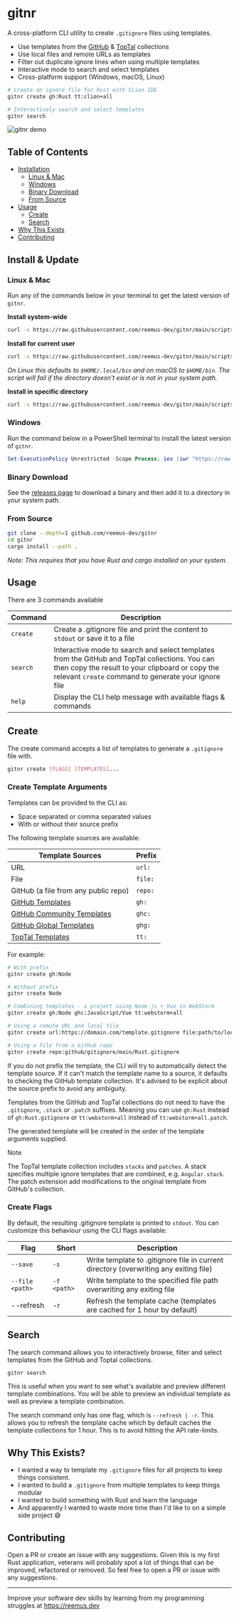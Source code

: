 # gitnr

A cross-platform CLI utility to create `.gitignore` files using templates.

- Use templates from the [GitHub](https://github.com/github/gitignore) & [TopTal](https://github.com/toptal/gitignore) collections
- Use local files and remote URLs as templates
- Filter out duplicate ignore lines when using multiple templates
- Interactive mode to search and select templates
- Cross-platform support (Windows, macOS, Linux)

```sh
# Create an ignore file for Rust with CLion IDE
gitnr create gh:Rust tt:clion+all

# Interactively search and select templates
gitnr search 
```

![gitnr demo](/doc/demo.gif)

## Table of Contents

- [Installation](#install--update)
    - [Linux & Mac](#linux--mac)
    - [Windows](#windows)
    - [Binary Download](#binary-download)
    - [From Source](#from-source)
- [Usage](#usage)
    - [Create](#create)
    - [Search](#search)
- [Why This Exists](#why-this-exists)
- [Contributing](#contributing)

## Install & Update

### Linux & Mac

Run any of the commands below in your terminal to get the latest version of `gitnr`.

**Install system-wide**
```sh
curl -s https://raw.githubusercontent.com/reemus-dev/gitnr/main/scripts/install.sh | sudo bash -s
```

**Install for current user**
```sh
curl -s https://raw.githubusercontent.com/reemus-dev/gitnr/main/scripts/install.sh | bash -s -- -u
```

_On Linux this defaults to `$HOME/.local/bin` and on macOS to `$HOME/bin`. The script will fail if the directory doesn't exist or is not in your system path._

**Install in specific directory**
```sh
curl -s https://raw.githubusercontent.com/reemus-dev/gitnr/main/scripts/install.sh | bash -s -- -d <dir>
```

### Windows

Run the command below in a PowerShell terminal to install the latest version of `gitnr`.

```powershell
Set-ExecutionPolicy Unrestricted -Scope Process; iex (iwr "https://raw.githubusercontent.com/reemus-dev/gitnr/main/scripts/install.ps1").Content
```

### Binary Download

See the [releases page](https://github.com/reemus-dev/gitnr/releases) to download a binary and then add it to a directory in your system path.

### From Source

```sh
git clone --depth=1 github.com/reemus-dev/gitnr
cd gitnr
cargo install --path .
```

_Note: This requires that you have Rust and cargo installed on your system._

## Usage

There are 3 commands available

| Command  | Description                                                                                                                                                                                               |
|----------|-----------------------------------------------------------------------------------------------------------------------------------------------------------------------------------------------------------|
| `create` | Create a .gitignore file and print the content to `stdout` or save it to a file                                                                                                                           |
| `search` | Interactive mode to search and select templates from the GitHub and TopTal collections. You can then copy the result to your clipboard or copy the relevant `create` command to generate your ignore file |
| `help`   | Display the CLI help message with available flags & commands                                                                                                                                              |

## Create

The create command accepts a list of templates to generate a `.gitignore` file with.

```sh
gitnr create [FLAGS] [TEMPLATES]...
```

### Create Template Arguments

Templates can be provided to the CLI as:
- Space separated or comma separated values
- With or without their source prefix

The following template sources are available:

| Template Sources                                                                      | Prefix  |
|---------------------------------------------------------------------------------------|---------|
| URL                                                                                   | `url:`  |
| File                                                                                  | `file:` |
| GitHub (a file from any public repo)                                                  | `repo:` |
| [GitHub Templates](https://github.com/github/gitignore/tree/main)                     | `gh:`   |
| [GitHub Community Templates](https://github.com/github/gitignore/tree/main/community) | `ghc:`  |
| [GitHub Global Templates](https://github.com/github/gitignore/tree/main/Global)       | `ghg:`  |
| [TopTal Templates](https://github.com/toptal/gitignore/tree/master/templates)         | `tt:`   |

For example:

```sh
# With prefix
gitnr create gh:Node

# Without prefix
gitnr create Node

# Combining templates - a project using Node.js + Vue in WebStorm
gitnr create gh:Node ghc:JavaScript/Vue tt:webstorm+all

# Using a remote URL and local file
gitnr create url:https://domain.com/template.gitignore file:path/to/local.template.gitignore

# Using a file from a GitHub repo
gitnr create repo:github/gitignore/main/Rust.gitignore
```

If you do not prefix the template, the CLI will try to automatically detect the template source. If it can't match the template name to a source, it defaults to checking the GitHub template collection. It's advised to be explicit about the source prefix to avoid any ambiguity.

Templates from the GitHub and TopTal collections do not need to have the `.gitignore`, `.stack` or `.patch` suffixes. Meaning you can use `gh:Rust` instead of `gh:Rust.gitignore` or `tt:webstorm+all` instead of `tt:webstorm+all.patch`.

The generated template will be created in the order of the template arguments supplied.

> [!NOTE]
> The TopTal template collection includes `stacks` and `patches`. A stack specifies multiple ignore templates that are combined, e.g. `Angular.stack`. The patch extension add modifications to the original template from GitHub's collection.

### Create Flags

By default, the resulting .gitignore template is printed to `stdout`. You can customize this behaviour using the CLI flags available:

| Flag            | Short       | Description                                                                           |
|-----------------|-------------|---------------------------------------------------------------------------------------|
| `--save`        | `-s`        | Write template to .gitignore file in current directory (overwriting any exiting file) |
| `--file <path>` | `-f <path>` | Write template to the specified file path overwriting any exiting file                |
| --refresh       | -r          | Refresh the template cache (templates are cached for 1 hour by default)               |


## Search

The search command allows you to interactively browse, filter and select templates from the GitHub and Toptal collections.

```bash
gitnr search
```

This is useful when you want to see what's available and preview different template combinations. You will be able to preview an individual template as well as preview a template combination.

The search command only has one flag, which is `--refresh | -r`. This allows you to refresh the template cache which by default caches the template collections for 1 hour. This is to avoid hitting the API rate-limits.

## Why This Exists?

- I wanted a way to template my `.gitignore` files for all projects to keep things consistent.
- I wanted to build a `.gitignore` from multiple templates to keep things modular
- I wanted to build something with Rust and learn the language
- And apparently I wanted to waste more time than I'd like to on a simple side project 😅

## Contributing

Open a PR or create an issue with any suggestions. Given this is my first Rust application, veterans will probably spot a lot of things that can be improved, refactored or removed. So feel free to open a PR or issue with any suggestions.

---

Improve your software dev skills by learning from my programming struggles at https://reemus.dev
